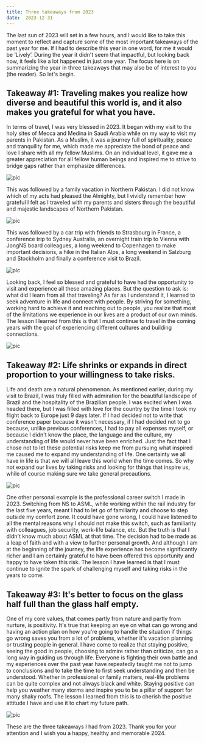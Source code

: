 ```yaml
---
title: Three takeaways from 2023
date:  2023-12-31
---
```

The last sun of 2023 will set in a few hours, and I would like to take this moment to reflect and capture some of the most important takeaways of the past year for me. If I had to describe this year in one word, for me it would be ‘Lively’. During the year it didn't seem that impactful, but looking back now, it feels like a lot happened in just one year. The focus here is on summarizing the year in three takeaways that may also be of interest to you (the reader). So let's begin.

## Takeaway #1: Traveling makes you realize how diverse and beautiful this world is, and it also makes you grateful for what you have.

In terms of travel, I was very blessed in 2023. It began with my visit to the holy sites of Mecca and Medina in Saudi Arabia while on my way to visit my parents in Pakistan. As a Muslim, it was a journey full of spirituality, peace and tranquility for me, which made me appreciate the bond of peace and love I share with all my fellow Muslims. On an individual level, it gave me a greater appreciation for all fellow human beings and inspired me to strive to bridge gaps rather than emphasize differences. 

![pic](image71.jpg)

This was followed by a family vacation in Northern Pakistan. I did not know which of my acts had pleased the Almighty, but I vividly remember how grateful I felt as I traveled with my parents and sisters through the beautiful and majestic landscapes of Northern Pakistan.

![pic](Image72.jpg)

This was followed by a car trip with friends to Strasbourg in France, a conference trip to Sydney Australia, an overnight train trip to Vienna with JongNS board colleagues, a long weekend to Copenhagen to make important decisions, a hike in the Italian Alps, a long weekend in Salzburg and Stockholm and finally a conference visit to Brazil.

![pic](image73.jpg)

Looking back, I feel so blessed and grateful to have had the opportunity to visit and experience all these amazing places. But the question to ask is: what did I learn from all that traveling? As far as I understand it, I learned to seek adventure in life and connect with people. By striving for something, working hard to achieve it and reaching out to people, you realize that most of the limitations we experience in our lives are a product of our own minds. The lesson I learned from this is that I must continue to travel in the coming years with the goal of experiencing different cultures and building connections.

![pic](image74.jpg)

## Takeaway #2: Life shrinks or expands in direct proportion to your willingness to take risks.

Life and death are a natural phenomenon. As mentioned earlier, during my visit to Brazil, I was truly filled with admiration for the beautiful landscape of Brazil and the hospitality of the Brazilian people. I was excited when I was headed there, but I was filled with love for the country by the time I took my flight back to Europe just 9 days later. If I had decided not to write that conference paper because it wasn't necessary, if I had decided not to go because, unlike previous conferences, I had to pay all expenses myself, or because I didn't know the place, the language and the culture, my understanding of life would never have been enriched. Just the fact that I chose not to let these potential risks keep me from pursuing what inspired me caused me to expand my understanding of life. One certainty we all have in life is that we will all leave this world when the time comes. So why not expand our lives by taking risks and looking for things that inspire us, while of course making sure we take general precautions.

![pic](image75.jpg)

One other personal example is the professional career switch I made in 2023. Switching from NS to ASML, while working within the rail industry for the last five years, meant I had to let go of familiarity and choose to step outside my comfort zone. It could have gone wrong, I could have listened to all the mental reasons why I should not make this switch, such as familiarity with colleagues, job security, work-life balance, etc. But the truth is that I didn't know much about ASML at that time. The decision had to be made as a leap of faith and with a view to further personal growth. And although I am at the beginning of the journey, the life experience has become significantly richer and I am certainly grateful to have been offered this opportunity and happy to have taken this risk. The lesson I have learned is that I must continue to ignite the spark of challenging myself and taking risks in the years to come.

## Takeaway #3: It's better to focus on the glass half full than the glass half empty.

One of my core values, that comes partly from nature and partly from nurture, is positivity. It's true that keeping an eye on what can go wrong and having an action plan on how you're going to handle the situation if things go wrong saves you from a lot of problems, whether it's vacation planning or trusting people in general. I have come to realize that staying positive, seeing the good in people, choosing to admire rather than criticize, can go a long way in guiding us through life. Everyone is fighting their own battle and my experiences over the past year have repeatedly taught me not to jump to conclusions and to take the time to first seek understanding and then be understood. Whether in professional or family matters, real-life problems can be quite complex and not always black and white. Staying positive can help you weather many storms and inspire you to be a pillar of support for many shaky roofs. The lesson I learned from this is to cherish the positive attitude I have and use it to chart my future path.

![pic](image76.jpg)

These are the three takeaways I had from 2023. Thank you for your attention and I wish you a happy, healthy and memorable 2024.
